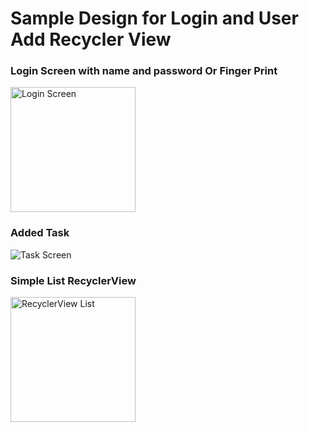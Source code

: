 # Sample Design for Login and User Add Recycler View
### Login Screen with name and password Or Finger Print
<img src="https://m7madmagdy.github.io/pages/fingerPrint%20Login.png" alt="Login Screen" style="width:200px;"/>

### Added Task
<img src="https://m7madmagdy.github.io/pages/task.png" alt="Task Screen" style="width:200x;"/>

### Simple List RecyclerView
<img src="https://m7madmagdy.github.io/pages/list.jpg" alt="RecyclerView List" style="width:200px;"/>
